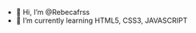 - 👋 Hi, I’m @Rebecafrss
- 🌱 I’m currently learning HTML5, CSS3, JAVASCRIPT

<!---
Rebecafrss/Rebecafrss is a ✨ special ✨ repository because its `README.md` (this file) appears on your GitHub profile.
You can click the Preview link to take a look at your changes.
--->
